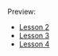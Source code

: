 Preview:

* [Lesson 2](http://nbviewer.ipython.org/github/zonca/challenges/blob/master/challenge-notebook-2.ipynb)
* [Lesson 3](http://nbviewer.ipython.org/github/zonca/challenges/blob/master/challenge-notebook-3.ipynb)
* [Lesson 4](http://nbviewer.ipython.org/github/zonca/challenges/blob/master/challenge-notebook-4.ipynb)
